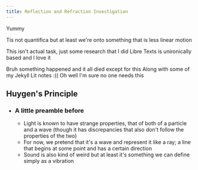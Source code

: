 ```yaml
---
title: Reflection and Refraction Investigation
---
```


Yummy

Tis not quantifica but at least we're onto something that is less linear motion

This isn't actual task, just some research that I did
Libre Texts is unironically based and I love it

Bruh something happened and it all died except for this
Along with some of my Jekyll Lit notes :((
Oh well I'm sure no one needs this

## Huygen's Principle
- ### A little preamble before
	- Light is known to have strange properties, that of both of a particle and a wave (though it has discrepancies that also don't follow the properties of the two)
	- For now, we pretend that it's a wave and represent it like a ray; a line that begins at some point and has a certain direction
	- Sound is also kind of weird but at least it's something we can define simply as a vibration

